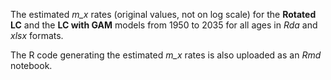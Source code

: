 The estimated *m_x* rates (original values, not on log scale) for the **Rotated LC** and the **LC with GAM** models from 1950 to 2035 for all ages in *Rda* and *xlsx* formats. 

The R code generating the estimated *m_x* rates is also uploaded as an *Rmd* notebook.
